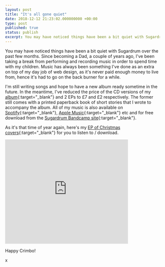 ```yaml
---
layout: post
title: "It's all gone quiet"
date: 2018-12-12 21:23:02.000000000 +00:00
type: post
published: true
status: publish
excerpt: You may have noticed things have been a bit quiet with Sugardrum over the past few months. Since becoming a Dad, a couple of years ago, I've been taking a break from performing and recording music in order to spend time with my children.
---
```

You may have noticed things have been a bit quiet with Sugardrum over the past few months. Since becoming a Dad, a couple of years ago, I've been taking a break from performing and recording music in order to spend time with my children. Music has always been something I've done as an extra on top of my day job of web design, as it's never paid enough money to live from, hence it's had to go on the back burner for a while.

I'm still writing songs and hope to have a new album ready sometime in the future. In the meantime, I've reduced the price of the CD versions of my [album](https://sugardrum.bandcamp.com/album/postcards){:target="_blank"} and 2 EPs to £7 and £2 respectively. The former still comes with a printed paperback book of short stories that I wrote to accompany the album. All of my music is also available on [Spotify](http://open.spotify.com/album/3SowuTWPQwJf2ndygPUfUv){:target="_blank"}, [Apple Music](https://itunes.apple.com/gb/album/postcards/id1081336392){:target="_blank"} etc and for free download from the [Sugardrum Bandcamp site](https://shop.sugardrum.com){:target="_blank"}.

As it's that time of year again, here's my [EP of Christmas covers](https://shop.sugardrum.com/album/merry-christmas){:target="_blank"} for you to listen to / download. 

<iframe style="border: 0; width: 400px; height: 340px;" src="https://bandcamp.com/EmbeddedPlayer/album=105776390/size=large/bgcol=ffffff/linkcol=0687f5/artwork=small/transparent=true/" seamless><a href="http://shop.sugardrum.com/album/merry-christmas">Merry Christmas by Sugardrum</a></iframe>

Happy Crimbo!

x


